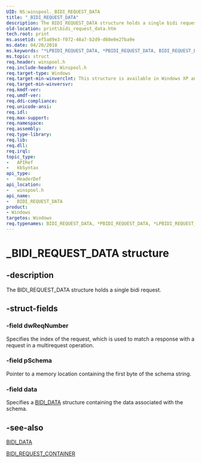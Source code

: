 ```yaml
---
UID: NS:winspool._BIDI_REQUEST_DATA
title: "_BIDI_REQUEST_DATA"
description: The BIDI_REQUEST_DATA structure holds a single bidi request.
old-location: print\bidi_request_data.htm
tech.root: print
ms.assetid: ef5a89e3-f072-48a7-b2d9-d68e0e27ba9e
ms.date: 04/20/2018
ms.keywords: "*LPBIDI_REQUEST_DATA, *PBIDI_REQUEST_DATA, BIDI_REQUEST_DATA, BIDI_REQUEST_DATA structure [Print Devices], LPBIDI_REQUEST_DATA, LPBIDI_REQUEST_DATA structure pointer [Print Devices], PBIDI_REQUEST_DATA, PBIDI_REQUEST_DATA structure pointer [Print Devices], _BIDI_REQUEST_DATA, print.bidi_request_data, spoolfnc_ab7c70f5-9161-4245-8f25-350f68144f82.xml, winspool/BIDI_REQUEST_DATA, winspool/LPBIDI_REQUEST_DATA, winspool/PBIDI_REQUEST_DATA"
ms.topic: struct
req.header: winspool.h
req.include-header: Winspool.h
req.target-type: Windows
req.target-min-winverclnt: This structure is available in Windows XP and later.
req.target-min-winversvr: 
req.kmdf-ver: 
req.umdf-ver: 
req.ddi-compliance: 
req.unicode-ansi: 
req.idl: 
req.max-support: 
req.namespace: 
req.assembly: 
req.type-library: 
req.lib: 
req.dll: 
req.irql: 
topic_type:
-	APIRef
-	kbSyntax
api_type:
-	HeaderDef
api_location:
-	winspool.h
api_name:
-	BIDI_REQUEST_DATA
product:
- Windows
targetos: Windows
req.typenames: BIDI_REQUEST_DATA, *PBIDI_REQUEST_DATA, *LPBIDI_REQUEST_DATA
---
```


# _BIDI_REQUEST_DATA structure


## -description


The BIDI_REQUEST_DATA structure holds a single bidi request.


## -struct-fields




### -field dwReqNumber

Specifies the index of the request, which is used to match a response with a request in a multirequest operation.


### -field pSchema

Pointer to a memory location containing the first byte of the schema string.


### -field data

Specifies a <a href="https://msdn.microsoft.com/library/windows/hardware/ff545177">BIDI_DATA</a> structure containing the data associated with the schema.


## -see-also




<a href="https://msdn.microsoft.com/library/windows/hardware/ff545177">BIDI_DATA</a>



<a href="https://msdn.microsoft.com/library/windows/hardware/ff545193">BIDI_REQUEST_CONTAINER</a>
 

 

